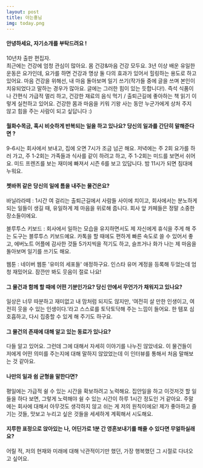 ```yaml
---
layout: post
title: 아는횽님
img: today.png 
---
```



#### 안녕하세요, 자기소개를 부탁드려요 !

10년차 출판 편집자.  
최근에는 건강에 엄청 관심이 많아요. 몸 건강&마음 건강 모두요. 3년 이상 배운 유일한 운동은 요가인데, 요가를 하면 건강과 명상 둘 다의 효과가 있어서 힐링하는 용도로 하고 있어요.  마음 건강을 위해선, 내 마음 돌아보며 일기 쓰기(작가들 중에 글을 쓰며 본인이 치유되었다고 말하는 경우가 많아요. 글에는 그러한 힘이 있는 듯합니다!). 
즉석 식품이나 간편식 가급적 멀리 하고, 건강한 재료의 음식 먹기 / 출퇴근길에 좋아하는 책 읽기 이렇게 실천하고 있어요. 건강한 몸과 마음을 키워 기왕 사는 동안 누군가에게 상처 주지 않고 힘을 주는 사람이 되고 싶답니다 :) 

#### 월화수목금, 혹시 비슷하게 반복되는 일을 하고 있나요? 당신의 일과를 간단히 말해준다면 ?

9-6시는 회사에서 보내고, 집에 오면 7시가 조금 넘곤 해요. 저녁에는 주 2회 요가를 하러 가고, 주 1-2회는 가족들과 식사를 같이 하려고 하고, 주 1-2회는 미드를 보면서 쉬어요. 미드 프렌즈를 보는 재미에 빠져서 시즌 6를 보고 있답니다. 밤 11시가 되면 침대에 누워요.

#### 쳇바퀴 같은 당신의 일에 틈을 내주는 물건은요?

바닐라라떼 : 1시간 여 걸리는 출퇴근길에서 사람들 사이에 치이고, 회사에서는 분노하게 되는 일들이 생길 때, 유일하게 제 마음을 위로해 줍니다. 회사 앞 카페들은 정말 소중한 장소들이에요.  

블루투스 키보드 : 회사에서 일하는 모습을 유지하면서도 제 자신에게 휴식을 주게 해 주는 도구는 블루투스 키보드예요. 카톡을 할 때에도 편하게 빠른 속도로 쓸 수 있어서 좋고, 에버노트 어플에 감사한 것들 5가지씩을 적기도 하고, 슬프거나 화가 나는 제 마음을 돌아보며 일기를 쓰기도 해요.   

웹툰 : 네이버 웹툰 '유미의 세포들' 애정하구요. 인스타 유머 계정을 등록해 두었는데 엄청 재밌어요. 잠깐만 봐도 웃음이 절로 나요!

#### 그 물건과 함께 할 때에 어떤 기분인가요? 당신 안에서 무언가가 채워지고 있나요?

일상은 너무 따분하고 재미없고 내 맘처럼 되지도 않지만, ‘여전히 살 만한 인생이고, 여전히 웃을 수 있는 인생이다.’라고 스스로를 토닥토닥해 주는 느낌이 들어요. 한 템포 심호흡하고, 다시 집중할 수 있게 해 주기도 하구요.

#### 그 물건의 존재에 대해 알고 있는 동료가 있나요?

다들 알고 있어요. 그런데 그에 대해서 자세히 이야기를 나누진 않았네요. 이 물건들이 저에게 어떤 의미를 주는지에 대해 말하지 않았었는데 이 인터뷰를 통해서 처음 말해보는 것 같아요.

#### 나만의 일과 쉼 균형을 말한다면?

평일에는 가급적 쉴 수 있는 시간을 확보하려고 노력해요. 집안일을 하고 이것저것 할 일들을 하다 보면, 그렇게 노력해야 쉴 수 있는 시간이 하루 1시간 정도인 거 같아요.  주말에는 회사에 대해서 아무것도 생각하지 않고 쉬는 게 저의 원칙이에요! 제가 좋아하고 즐기는 것들, 맛보고 누리고 싶은 것들을 세세하게 계획해서 시도해요.

#### 지루한 표정으로 앉아있는 나, 어딘가로 1분 간 영혼보내기를 해줄 수 있다면 무얼하실래요?

어릴 적, 저의 현재와 미래에 대해 낙관적이기만 했던, 가장 행복했던 그 시절로 다녀오고 싶어요.
